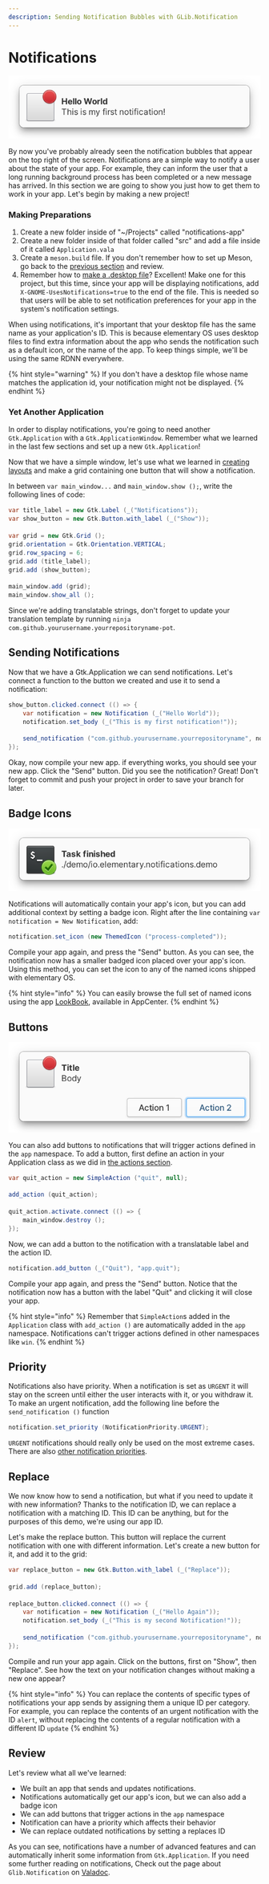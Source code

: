 ```yaml
---
description: Sending Notification Bubbles with GLib.Notification
---
```


# Notifications

![](../.gitbook/assets/notification.png)

By now you've probably already seen the notification bubbles that appear on the top right of the screen. Notifications are a simple way to notify a user about the state of your app. For example, they can inform the user that a long running background process has been completed or a new message has arrived. In this section we are going to show you just how to get them to work in your app. Let's begin by making a new project!

### Making Preparations

1. Create a new folder inside of "~/Projects" called "notifications-app"
2. Create a new folder inside of that folder called "src" and add a file inside of it called `Application.vala`
3. Create a `meson.build` file. If you don't remember how to set up Meson, go back to the [previous section](../writing-apps/our-first-app/the-build-system.md) and review.
4. Remember how to [make a .desktop file](../writing-apps/our-first-app/#the-desktop-file)? Excellent! Make one for this project, but this time, since your app will be displaying notifications, add `X-GNOME-UsesNotifications=true` to the end of the file. This is needed so that users will be able to set notification preferences for your app in the system's notification settings.

When using notifications, it's important that your desktop file has the same name as your application's ID. This is because elementary OS uses desktop files to find extra information about the app who sends the notification such as a default icon, or the name of the app. To keep things simple, we'll be using the same RDNN everywhere.

{% hint style="warning" %}
If you don't have a desktop file whose name matches the application id, your notification might not be displayed.
{% endhint %}

### Yet Another Application

In order to display notifications, you're going to need another `Gtk.Application` with a `Gtk.ApplicationWindow`. Remember what we learned in the last few sections and set up a new `Gtk.Application`!

Now that we have a simple window, let's use what we learned in [creating layouts](../writing-apps/creating-layouts.md) and make a grid containing one button that will show a notification.

In between `var main_window...` and `main_window.show ();`, write the following lines of code:

```csharp
var title_label = new Gtk.Label (_("Notifications"));
var show_button = new Gtk.Button.with_label (_("Show"));

var grid = new Gtk.Grid ();
grid.orientation = Gtk.Orientation.VERTICAL;
grid.row_spacing = 6;
grid.add (title_label);
grid.add (show_button);

main_window.add (grid);
main_window.show_all ();
```

Since we're adding translatable strings, don't forget to update your translation template by running `ninja com.github.yourusername.yourrepositoryname-pot`.

## Sending Notifications

Now that we have a Gtk.Application we can send notifications. Let's connect a function to the button we created and use it to send a notification:

```csharp
show_button.clicked.connect (() => {
    var notification = new Notification (_("Hello World"));
    notification.set_body (_("This is my first notification!"));

    send_notification ("com.github.yourusername.yourrepositoryname", notification);
});
```

Okay, now compile your new app. if everything works, you should see your new app. Click the "Send" button. Did you see the notification? Great! Don't forget to commit and push your project in order to save your branch for later.

## Badge Icons

![](../.gitbook/assets/notification-badge.png)

Notifications will automatically contain your app's icon, but you can add additional context by setting a badge icon. Right after the line containing `var notification = New Notification`, add:

```csharp
notification.set_icon (new ThemedIcon ("process-completed"));
```

Compile your app again, and press the "Send" button. As you can see, the notification now has a smaller badged icon placed over your app's icon. Using this method, you can set the icon to any of the named icons shipped with elementary OS.

{% hint style="info" %}
You can easily browse the full set of named icons using the app [LookBook](http://appcenter.elementary.io/com.github.danrabbit.lookbook/), available in AppCenter.
{% endhint %}

## Buttons

![](../.gitbook/assets/notification-button.png)

You can also add buttons to notifications that will trigger actions defined in the `app` namespace. To add a button, first define an action in your Application class as we did in [the actions section](actions.md).

```csharp
var quit_action = new SimpleAction ("quit", null);

add_action (quit_action);

quit_action.activate.connect (() => {
    main_window.destroy ();
});

```

Now, we can add a button to the notification with a translatable label and the action ID.

```csharp
notification.add_button (_("Quit"), "app.quit");
```

Compile your app again, and press the "Send" button. Notice that the notification now has a button with the label "Quit" and clicking it will close your app.

{% hint style="info" %}
Remember that `SimpleAction`s added in the `Application` class with `add_action ()` are automatically added in the `app` namespace. Notifications can't trigger actions defined in other namespaces like `win`.
{% endhint %}

## Priority

Notifications also have priority. When a notification is set as `URGENT` it will stay on the screen until either the user interacts with it, or you withdraw it. To make an urgent notification, add the following line before the `send_notification ()` function

```csharp
notification.set_priority (NotificationPriority.URGENT);
```

`URGENT` notifications should really only be used on the most extreme cases. There are also [other notification priorities](https://valadoc.org/gio-2.0/GLib.NotificationPriority).

## Replace

We now know how to send a notification, but what if you need to update it with new information? Thanks to the notification ID, we can replace a notification with a matching ID. This ID can be anything, but for the purposes of this demo, we're using our app ID.

Let's make the replace button. This button will replace the current notification with one with different information. Let's create a new button for it, and add it to the grid:

```csharp
var replace_button = new Gtk.Button.with_label (_("Replace"));

grid.add (replace_button);

replace_button.clicked.connect (() => {
    var notification = new Notification (_("Hello Again"));
    notification.set_body (_("This is my second Notification!"));

    send_notification ("com.github.yourusername.yourrepositoryname", notification);
});
```

Compile and run your app again. Click on the buttons, first on "Show", then "Replace". See how the text on your notification changes without making a new one appear?

{% hint style="info" %}
You can replace the contents of specific types of notifications your app sends by assigning them a unique ID per category. For example, you can replace the contents of an urgent notification with the ID `alert`, without replacing the contents of a regular notification with a different ID `update`
{% endhint %}

## Review

Let's review what all we've learned:

* We built an app that sends and updates notifications.
* Notifications automatically get our app's icon, but we can also add a badge icon
* We can add buttons that trigger actions in the `app` namespace
* Notification can have a priority which affects their behavior
* We can replace outdated notifications by setting a replaces ID

As you can see, notifications have a number of advanced features and can automatically inherit some information from `Gtk.Application`. If you need some further reading on notifications, Check out the page about `Glib.Notification` on [Valadoc](https://valadoc.org/gio-2.0/GLib.Notification).


